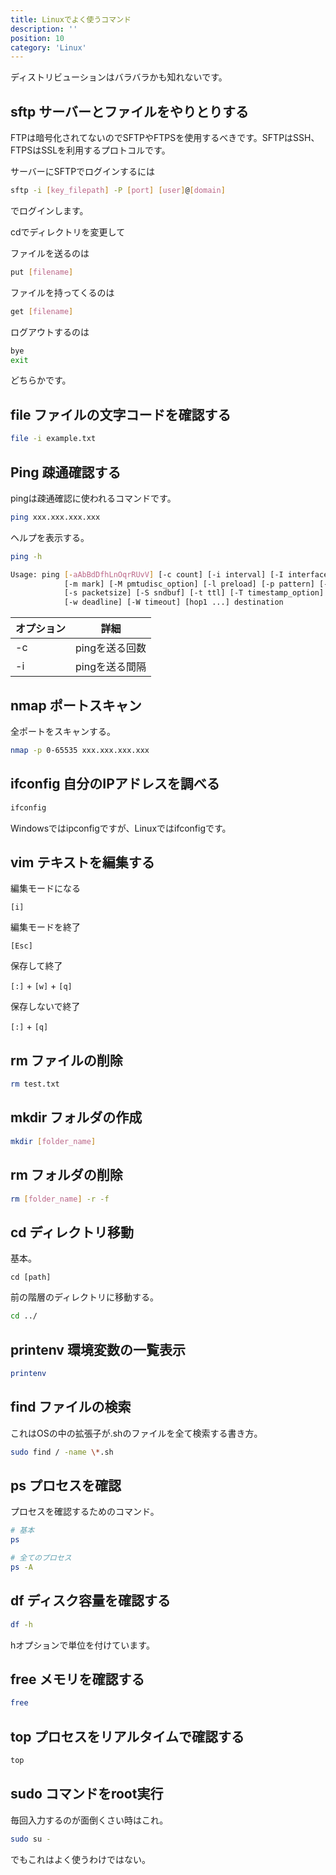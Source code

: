 ```yaml
---
title: Linuxでよく使うコマンド
description: ''
position: 10
category: 'Linux'
---
```


ディストリビューションはバラバラかも知れないです。


## sftp サーバーとファイルをやりとりする

FTPは暗号化されてないのでSFTPやFTPSを使用するべきです。SFTPはSSH、FTPSはSSLを利用するプロトコルです。

サーバーにSFTPでログインするには

```bash
sftp -i [key_filepath] -P [port] [user]@[domain]
```

でログインします。

cdでディレクトリを変更して

ファイルを送るのは

```bash
put [filename]
```

ファイルを持ってくるのは

```bash
get [filename]
```

ログアウトするのは

```bash
bye
exit
```

どちらかです。


## file ファイルの文字コードを確認する
```bash
file -i example.txt
```

## Ping 疎通確認する
pingは疎通確認に使われるコマンドです。

```bash
ping xxx.xxx.xxx.xxx
```

ヘルプを表示する。
```bash
ping -h
```

```bash
Usage: ping [-aAbBdDfhLnOqrRUvV] [-c count] [-i interval] [-I interface]
            [-m mark] [-M pmtudisc_option] [-l preload] [-p pattern] [-Q tos]
            [-s packetsize] [-S sndbuf] [-t ttl] [-T timestamp_option]
            [-w deadline] [-W timeout] [hop1 ...] destination
```

|オプション|詳細|
|--|--|
|-c|pingを送る回数|
|-i|pingを送る間隔|

## nmap ポートスキャン
全ポートをスキャンする。
```bash
nmap -p 0-65535 xxx.xxx.xxx.xxx
```

## ifconfig 自分のIPアドレスを調べる
```bash
ifconfig
```

Windowsではipconfigですが、Linuxではifconfigです。

## vim テキストを編集する

編集モードになる

`[i]`

編集モードを終了

`[Esc]`

保存して終了

`[:]` + `[w]` + `[q]`

保存しないで終了

`[:]` + `[q]`

## rm ファイルの削除

```bash
rm test.txt
```

## mkdir フォルダの作成

```bash
mkdir [folder_name]
```

## rm フォルダの削除

```bash
rm [folder_name] -r -f
```

## cd ディレクトリ移動
基本。
```
cd [path]
```

前の階層のディレクトリに移動する。
```bash
cd ../
```

## printenv 環境変数の一覧表示

```bash
printenv
```

## find ファイルの検索
これはOSの中の拡張子が.shのファイルを全て検索する書き方。
```bash
sudo find / -name \*.sh
```


## ps プロセスを確認
プロセスを確認するためのコマンド。

```bash
# 基本
ps

# 全てのプロセス
ps -A
```

## df ディスク容量を確認する
```bash
df -h
```

hオプションで単位を付けています。


## free メモリを確認する
```bash
free
```

## top プロセスをリアルタイムで確認する
```bash
top
```

## sudo コマンドをroot実行
毎回入力するのが面倒くさい時はこれ。

```bash
sudo su -
```
でもこれはよく使うわけではない。